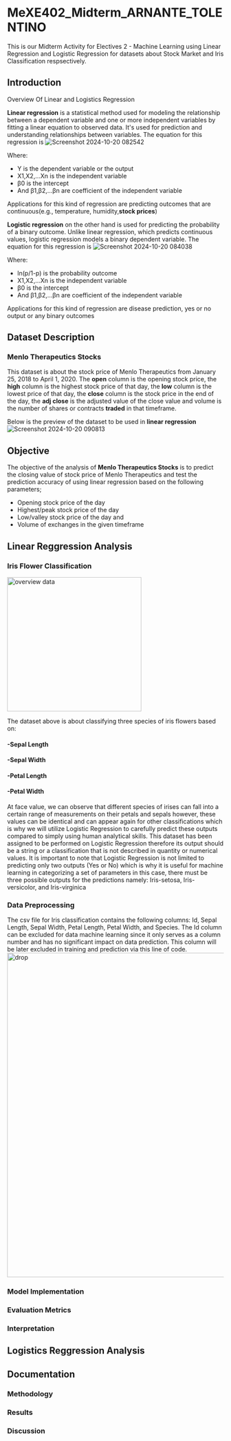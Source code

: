 # MeXE402_Midterm_ARNANTE_TOLENTINO
This is our Midterm Activity for Electives 2 - Machine Learning using Linear Regression and Logistic Regression for datasets about Stock Market and Iris Classification respsectively.

## **Introduction**
Overview Of Linear and Logistics Regression

**Linear regression** is a statistical method used for modeling the relationship between a dependent variable and one or more independent variables by fitting a linear equation to observed data. It's used for prediction and understanding relationships between variables. The equation for this regression is
![Screenshot 2024-10-20 082542](https://github.com/user-attachments/assets/ccee4100-8a31-4cd9-8828-c32fd4df4a4d)


Where:
- Y is the dependent variable or the output
- X1​,X2​,...Xn is the independent variable
- β0​ is the intercept 
- And β1​,β2​,...βn​ are coefficient of the independent variable

Applications for this kind of regression are predicting outcomes that are continuous(e.g., temperature, humidity,**stock prices**)



**Logistic regression** on the other hand is used for predicting the probability of a binary outcome. Unlike linear regression, which predicts continuous values, logistic regression models a binary dependent variable. The equation for this regression is
![Screenshot 2024-10-20 084038](https://github.com/user-attachments/assets/c66c5b76-c0e0-47b2-9bb5-87f9f11aa3d1)

Where:
- ln(p/1-p) is the probability outcome
- X1​,X2​,...Xn is the independent variable
- β0​ is the intercept 
- And β1​,β2​,...βn​ are coefficient of the independent variable

Applications for this kind of regression are disease prediction, yes or no output or any binary outcomes


## **Dataset Description**
### Menlo Therapeutics Stocks

This dataset is about the stock price of Menlo Therapeutics from January 25, 2018 to April 1, 2020. The **open** column is the opening stock price, the **high** column is the highest stock price of that day, the **low** column is the lowest price of that day, the **close** column is the stock price in the end of the day, the **adj close** is the adjusted value of the close value and volume is the number of shares or contracts **traded** in that timeframe.

Below is the preview of the dataset to be used in **linear regression**
![Screenshot 2024-10-20 090813](https://github.com/user-attachments/assets/ed8b1609-8424-428b-bb3b-115aa1f2e63d)



## **Objective**

The objective of the analysis of **Menlo Therapeutics Stocks** is to predict the closing value of stock price of Menlo Therapeutics and test the prediction accuracy of using linear regression based on the following parameters;
- Opening stock price of the day
- Highest/peak stock price of the day
- Low/valley stock price of the day and
- Volume of exchanges in the given timeframe



## **Linear Reggression Analysis**
### Iris Flower Classification
<img width="312" alt="overview data" src="https://github.com/user-attachments/assets/40117692-6ddd-46ea-a2e7-6c1056d09fe3">

The dataset above is about classifying three species of iris flowers based on: 

#### -Sepal Length 
#### -Sepal Width
#### -Petal Length 
#### -Petal Width

  At face value, we can observe that different species of irises can fall into a certain range of measurements on their petals and sepals however, these values can be identical and can appear again for other classifications which is why we will utilize Logistic Regression to carefully predict these outputs compared to simply using human analytical skills. This dataset has been assigned to be performed on Logistic Regression therefore its output should be a string or a classification that is not described in quantity or numerical values. 
  It is important to note that Logistic Regression is not limited to predicting only two outputs (Yes or No) which is why it is useful for machine learning in categorizing a set of parameters in this case, there must be three possible outputs for the predictions namely: Iris-setosa, Iris-versicolor, and Iris-virginica
### Data Preprocessing
  The csv file for Iris classification contains the following columns: Id, Sepal Length, Sepal Width, Petal Length, Petal Width, and Species. The Id column can be excluded for data machine learning since it only serves as a column number and has no significant impact on data prediction. This column will be later excluded in training and prediction via this line of code.
<img width="754" alt="drop" src="https://github.com/user-attachments/assets/2c03dca0-37d7-476d-9449-0bd46ca09eb2">

### Model Implementation

### Evaluation Metrics

### Interpretation


## **Logistics Reggression Analysis**


## Documentation

### Methodology

### Results

### Discussion

